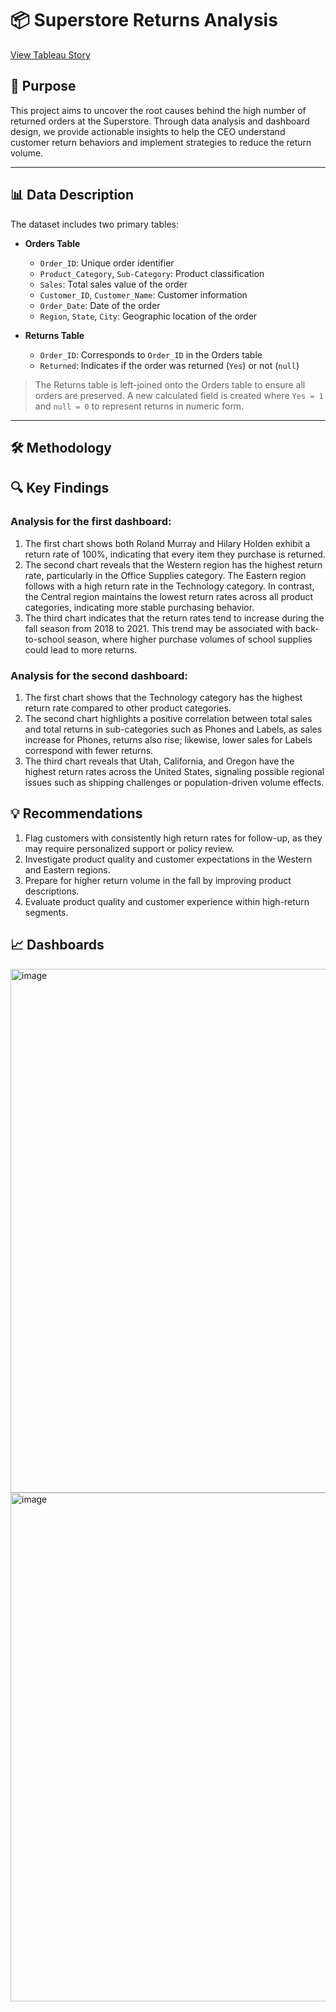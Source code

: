 # 📦 Superstore Returns Analysis
[View Tableau Story](https://public.tableau.com/app/profile/bushra.abukarn5239/viz/Book2_17505217924420/ReturnRateTrendsDashboard?publish=yes)

## 📌 Purpose
This project aims to uncover the root causes behind the high number of returned orders at the Superstore. Through data analysis and dashboard design, we provide actionable insights to help the CEO understand customer return behaviors and implement strategies to reduce the return volume.

---

## 📊 Data Description

The dataset includes two primary tables:

- **Orders Table**
  - `Order_ID`: Unique order identifier  
  - `Product_Category`, `Sub-Category`: Product classification  
  - `Sales`: Total sales value of the order  
  - `Customer_ID`, `Customer_Name`: Customer information  
  - `Order_Date`: Date of the order  
  - `Region`, `State`, `City`: Geographic location of the order  

- **Returns Table**
  - `Order_ID`: Corresponds to `Order_ID` in the Orders table  
  - `Returned`: Indicates if the order was returned (`Yes`) or not (`null`)  

> The Returns table is left-joined onto the Orders table to ensure all orders are preserved. A new calculated field is created where `Yes = 1` and `null = 0` to represent returns in numeric form.

---

## 🛠️ Methodology
## 🔍 Key Findings
### Analysis for the first dashboard:
1. The first chart shows both Roland Murray and Hilary Holden exhibit a return rate of 100%, indicating that every item they purchase is returned. 
2. The second chart reveals that the Western region has the highest return rate, particularly in the Office Supplies category. The Eastern region follows with a high return rate in the Technology category. In contrast, the Central region maintains the lowest return rates across all product categories, indicating more stable purchasing behavior. 
3. The third chart indicates that the return rates tend to increase during the fall season from 2018 to 2021. This trend may be associated with back-to-school season, where higher purchase volumes of school supplies could lead to more returns.
   
### Analysis for the second dashboard: 
1. The first chart shows that the Technology category has the highest return rate compared to other product categories. 
2. The second chart highlights a positive correlation between total sales and total returns in sub-categories such as Phones and Labels, as sales increase for Phones, returns also rise; likewise, lower sales for Labels correspond with fewer returns. 
3. The third chart reveals that Utah, California, and Oregon have the highest return rates across the United States, signaling possible regional issues such as shipping challenges or population-driven volume effects. 

## 💡 Recommendations
1. Flag customers with consistently high return rates for follow-up, as they may require personalized support or policy review. 
2. Investigate product quality and customer expectations in the Western and Eastern regions. 
3. Prepare for higher return volume in the fall by improving product descriptions. 
4. Evaluate product quality and customer experience within high-return segments.
## 📈 Dashboards 
<img width="1092" height="838" alt="image" src="https://github.com/user-attachments/assets/79147d31-b83b-4470-869a-79338591b182" />

<img width="1071" height="814" alt="image" src="https://github.com/user-attachments/assets/9b57be8f-ba5a-42dc-95eb-5a2dceaa26e3" />
